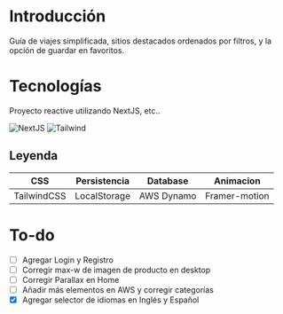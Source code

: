 # Introducción
Guía de viajes simplificada, sitios destacados ordenados por filtros, y la opción de guardar en favoritos.
# Tecnologías
Proyecto reactive utilizando NextJS, etc..

![NextJS](https://img.shields.io/badge/NextJS-100000?style=for-the-badge&logo=Next.js&logoColor=white&labelColor=black&color=black)
![Tailwind](https://img.shields.io/badge/tailwind-100000?style=for-the-badge&logo=tailwindcss&logoColor=white&labelColor=black&color=black)

## Leyenda
| CSS | Persistencia | Database | Animacion |
| ----------- | ----------- | ----------- | ----------- |
| TailwindCSS | LocalStorage | AWS Dynamo | Framer-motion

# To-do
- [ ] Agregar Login y Registro
- [ ] Corregir max-w de imagen de producto en desktop
- [ ] Corregir Parallax en Home
- [ ] Añadir más elementos en AWS y corregir categorías
- [x] Agregar selector de idiomas en Inglés y Español
